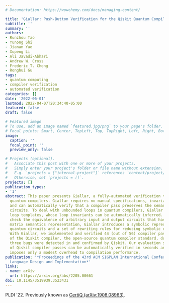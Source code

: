 ```yaml
---
# Documentation: https://wowchemy.com/docs/managing-content/

title: 'Giallar: Push-Button Verification for the Qiskit Quantum Compiler'
subtitle: ''
summary: ''
authors:
- Runzhou Tao
- Yunong Shi
- Jianan Yao
- Xupeng Li
- Ali Javadi-Abhari
- Andrew W. Cross
- Frederic T. Chong
- Ronghui Gu
tags:
- quantum computing
- compiler verification
- automated verification
categories: []
date: '2022-06-01'
lastmod: 2022-04-07T20:34:40-05:00
featured: false
draft: false

# Featured image
# To use, add an image named `featured.jpg/png` to your page's folder.
# Focal points: Smart, Center, TopLeft, Top, TopRight, Left, Right, BottomLeft, Bottom, BottomRight.
image:
  caption: ''
  focal_point: ''
  preview_only: false

# Projects (optional).
#   Associate this post with one or more of your projects.
#   Simply enter your project's folder or file name without extension.
#   E.g. `projects = ["internal-project"]` references `content/project/deep-learning/index.md`.
#   Otherwise, set `projects = []`.
projects: []
publication_types:
- '1'
abstract: This paper presents Giallar, a fully-automated verification toolkit for
  quantum compilers. Giallar requires no manual specifications, invariants, or proofs,
  and can automatically verify that a compiler pass preserves the semantics of quantum
  circuits. To deal with unbounded loops in quantum compilers, Giallar abstracts three
  loop templates, whose loop invariants can be automatically inferred. To efficiently
  check the equivalence of arbitrary input and output circuits that have complicated
  matrix semantics representation, Giallar introduces a symbolic representation for
  quantum circuits and a set of rewriting rules for reducing symbolic quantum circuits.
  With Giallar, we implemented and verified 44 (out of 56) compiler passes in 13 versions
  of the Qiskit compiler, the open-source quantum compiler standard, during which
  three bugs were detected in and confirmed by Qiskit. Our evaluation shows that most
  of Qiskit compiler passes can be automatically verified in seconds and verification
  imposes only a modest overhead to compilation performance.
publication: '*Proceedings of the 43rd ACM SIGPLAN International Conference on Programming
  Language Design and Implementation*'
links:
- name: arXiv
  url: https://arxiv.org/abs/2205.00661
doi: 10.1145/3519939.3523431
---
```

PLDI '22. Previously known as [CertiQ (arXiv:1908.08963)](https://arxiv.org/abs/1908.08963).